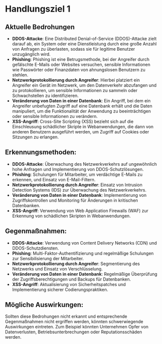 # Handlungsziel 1

## Aktuelle Bedrohungen

- **DDOS-Attacke**: Eine Distributed Denial-of-Service (DDOS)-Attacke zielt darauf ab, ein System oder eine Dienstleistung durch eine große Anzahl von Anfragen zu überlasten, sodass sie für legitime Benutzer unzugänglich wird.
- **Phishing**: Phishing ist eine Betrugsmethode, bei der Angreifer durch gefälschte E-Mails oder Websites versuchen, sensible Informationen wie Passwörter oder Finanzdaten von ahnungslosen Benutzern zu stehlen.
- **Netzwerkprotokollierung durch Angreifer**: Hierbei platziert ein Angreifer ein Gerät im Netzwerk, um den Datenverkehr abzufangen und zu protokollieren, um sensible Informationen zu sammeln oder Schwachstellen zu identifizieren.
- **Veränderung von Daten in einer Datenbank**: Ein Angriff, bei dem ein Angreifer unbefugten Zugriff auf eine Datenbank erhält und die Daten manipuliert, um die Funktionalität der Anwendung zu beeinträchtigen oder sensible Informationen zu verändern.
- **XSS-Angriff**: Cross-Site Scripting (XSS) bezieht sich auf die Einschleusung schädlicher Skripte in Webanwendungen, die dann von anderen Benutzern ausgeführt werden, um Zugriff auf Cookies oder Sitzungen zu erlangen.


## Erkennungsmethoden:

- **DDOS-Attacke**: Überwachung des Netzwerkverkehrs auf ungewöhnlich hohe Anfragen und Implementierung von DDOS-Schutzlösungen.
- **Phishing**: Schulungen für Mitarbeiter, um verdächtige E-Mails zu erkennen, und Einsatz von E-Mail-Filtern.
- **Netzwerkprotokollierung durch Angreifer**: Einsatz von Intrusion Detection Systems (IDS) zur Überwachung des Netzwerkverkehrs.
- **Veränderung von Daten in einer Datenbank**: Implementierung von Zugriffskontrollen und Monitoring für Änderungen in kritischen Datenbanken.
- **XSS-Angriff**: Verwendung von Web Application Firewalls (WAF) zur Erkennung von schädlichen Skripten in Webanwendungen.

## Gegenmaßnahmen:

- **DDOS-Attacke**: Verwendung von Content Delivery Networks (CDN) und DDOS-Schutzdiensten.
- **Phishing**: Multi-Faktor-Authentifizierung und regelmäßige Schulungen zur Sensibilisierung der Mitarbeiter.
- **Netzwerkprotokollierung durch Angreifer**: Segmentierung des Netzwerks und Einsatz von Verschlüsselung.
- **Veränderung von Daten in einer Datenbank**: Regelmäßige Überprüfung der Zugriffsberechtigungen und Backups für Datenbanken.
- **XSS-Angriff**: Aktualisierung von Sicherheitspatches und Implementierung sicherer Codierungspraktiken.

## Mögliche Auswirkungen:
Sollten diese Bedrohungen nicht erkannt und entsprechende Gegenmaßnahmen nicht ergriffen werden, könnten schwerwiegende Auswirkungen eintreten. Zum Beispiel könnten Unternehmen Opfer von Datenverlusten, Betriebsunterbrechungen oder Reputationsschäden werden.
